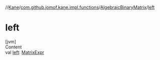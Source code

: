 //[Kane](../../index.md)/[com.github.jomof.kane.impl.functions](../index.md)/[AlgebraicBinaryMatrix](index.md)/[left](left.md)



# left  
[jvm]  
Content  
val [left](left.md): [MatrixExpr](../../com.github.jomof.kane/-matrix-expr/index.md)  



